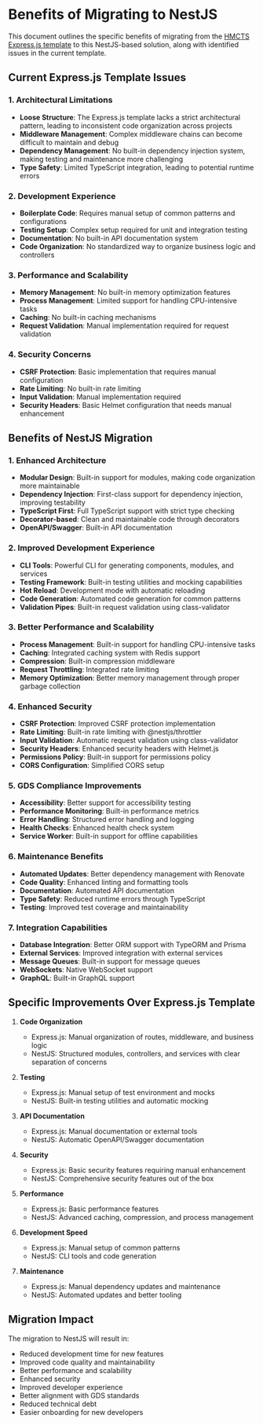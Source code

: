 # Benefits of Migrating to NestJS

This document outlines the specific benefits of migrating from the [HMCTS Express.js template](https://github.com/hmcts/expressjs-template) to this NestJS-based solution, along with identified issues in the current template.

## Current Express.js Template Issues

### 1. Architectural Limitations
- **Loose Structure**: The Express.js template lacks a strict architectural pattern, leading to inconsistent code organization across projects
- **Middleware Management**: Complex middleware chains can become difficult to maintain and debug
- **Dependency Management**: No built-in dependency injection system, making testing and maintenance more challenging
- **Type Safety**: Limited TypeScript integration, leading to potential runtime errors

### 2. Development Experience
- **Boilerplate Code**: Requires manual setup of common patterns and configurations
- **Testing Setup**: Complex setup required for unit and integration testing
- **Documentation**: No built-in API documentation system
- **Code Organization**: No standardized way to organize business logic and controllers

### 3. Performance and Scalability
- **Memory Management**: No built-in memory optimization features
- **Process Management**: Limited support for handling CPU-intensive tasks
- **Caching**: No built-in caching mechanisms
- **Request Validation**: Manual implementation required for request validation

### 4. Security Concerns
- **CSRF Protection**: Basic implementation that requires manual configuration
- **Rate Limiting**: No built-in rate limiting
- **Input Validation**: Manual implementation required
- **Security Headers**: Basic Helmet configuration that needs manual enhancement

## Benefits of NestJS Migration

### 1. Enhanced Architecture
- **Modular Design**: Built-in support for modules, making code organization more maintainable
- **Dependency Injection**: First-class support for dependency injection, improving testability
- **TypeScript First**: Full TypeScript support with strict type checking
- **Decorator-based**: Clean and maintainable code through decorators
- **OpenAPI/Swagger**: Built-in API documentation

### 2. Improved Development Experience
- **CLI Tools**: Powerful CLI for generating components, modules, and services
- **Testing Framework**: Built-in testing utilities and mocking capabilities
- **Hot Reload**: Development mode with automatic reloading
- **Code Generation**: Automated code generation for common patterns
- **Validation Pipes**: Built-in request validation using class-validator

### 3. Better Performance and Scalability
- **Process Management**: Built-in support for handling CPU-intensive tasks
- **Caching**: Integrated caching system with Redis support
- **Compression**: Built-in compression middleware
- **Request Throttling**: Integrated rate limiting
- **Memory Optimization**: Better memory management through proper garbage collection

### 4. Enhanced Security
- **CSRF Protection**: Improved CSRF protection implementation
- **Rate Limiting**: Built-in rate limiting with @nestjs/throttler
- **Input Validation**: Automatic request validation using class-validator
- **Security Headers**: Enhanced security headers with Helmet.js
- **Permissions Policy**: Built-in support for permissions policy
- **CORS Configuration**: Simplified CORS setup

### 5. GDS Compliance Improvements
- **Accessibility**: Better support for accessibility testing
- **Performance Monitoring**: Built-in performance metrics
- **Error Handling**: Structured error handling and logging
- **Health Checks**: Enhanced health check system
- **Service Worker**: Built-in support for offline capabilities

### 6. Maintenance Benefits
- **Automated Updates**: Better dependency management with Renovate
- **Code Quality**: Enhanced linting and formatting tools
- **Documentation**: Automated API documentation
- **Type Safety**: Reduced runtime errors through TypeScript
- **Testing**: Improved test coverage and maintainability

### 7. Integration Capabilities
- **Database Integration**: Better ORM support with TypeORM and Prisma
- **External Services**: Improved integration with external services
- **Message Queues**: Built-in support for message queues
- **WebSockets**: Native WebSocket support
- **GraphQL**: Built-in GraphQL support

## Specific Improvements Over Express.js Template

1. **Code Organization**
   - Express.js: Manual organization of routes, middleware, and business logic
   - NestJS: Structured modules, controllers, and services with clear separation of concerns

2. **Testing**
   - Express.js: Manual setup of test environment and mocks
   - NestJS: Built-in testing utilities and automatic mocking

3. **API Documentation**
   - Express.js: Manual documentation or external tools
   - NestJS: Automatic OpenAPI/Swagger documentation

4. **Security**
   - Express.js: Basic security features requiring manual enhancement
   - NestJS: Comprehensive security features out of the box

5. **Performance**
   - Express.js: Basic performance features
   - NestJS: Advanced caching, compression, and process management

6. **Development Speed**
   - Express.js: Manual setup of common patterns
   - NestJS: CLI tools and code generation

7. **Maintenance**
   - Express.js: Manual dependency updates and maintenance
   - NestJS: Automated updates and better tooling

## Migration Impact

The migration to NestJS will result in:
- Reduced development time for new features
- Improved code quality and maintainability
- Better performance and scalability
- Enhanced security
- Improved developer experience
- Better alignment with GDS standards
- Reduced technical debt
- Easier onboarding for new developers 